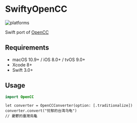 # SwiftyOpenCC

![platforms](https://img.shields.io/badge/platforms-macOS%20%7C%20iOS%20%7C%20tvOS-lightgrey.svg)

Swift port of [OpenCC](https://github.com/BYVoid/OpenCC/tree/7fdaa43f1c548cc53ab9c7b59a697851060f4f46)

## Requirements

- macOS 10.9+ / iOS 8.0+ / tvOS 9.0+
- Xcode 8+
- Swift 3.0+

## Usage

```swift
import OpenCC
```
```
let converter = OpenCCConverter(option: [.traditionalize])
converter.convert("忧郁的台湾乌龟")
// 憂鬱的臺灣烏龜
```

